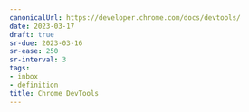 ```yaml
---
canonicalUrl: https://developer.chrome.com/docs/devtools/
date: 2023-03-17
draft: true
sr-due: 2023-03-16
sr-ease: 250
sr-interval: 3
tags:
- inbox
- definition
title: Chrome DevTools
---
```


